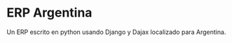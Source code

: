 ERP Argentina
=============

Un ERP escrito en python usando Django y Dajax localizado para Argentina.